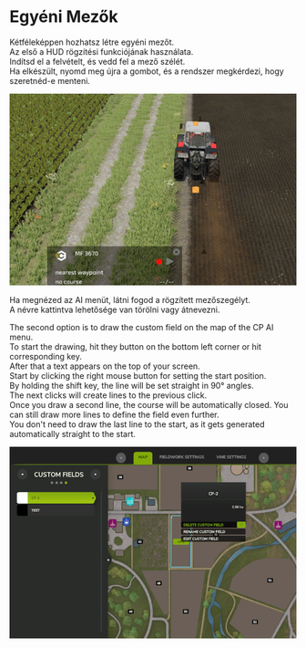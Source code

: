 # Egyéni Mezők

  
Kétféleképpen hozhatsz létre egyéni mezőt.  
Az első a HUD rögzítési funkciójának használata.  
Indítsd el a felvételt, és vedd fel a mező szélét.  
Ha elkészült, nyomd meg újra a gombot, és a rendszer megkérdezi, hogy szeretnéd-e menteni.  


![Image](../assets/images/recordcustomhelp_0_0_765_510.png)

  
Ha megnézed az AI menüt, látni fogod a rögzített mezőszegélyt.  
A névre kattintva lehetősége van törölni vagy átnevezni.  


  
The second option is to draw the custom field on the map of the CP AI menu.  
To start the drawing, hit they button on the bottom left corner or hit corresponding key.  
After that a text appears on the top of your screen.  
Start by clicking the right mouse button for setting the start position.  
By holding the shift key, the line will be set straight in 90° angles.  
The next clicks will create lines to the previous click.  
Once you draw a second line, the course will be automatically closed. You can still draw more lines to define the field even further.  
You don't need to draw the last line to the start, as it gets generated automatically straight to the start.  


![Image](../assets/images/customfield_0_0_765_510.png)

